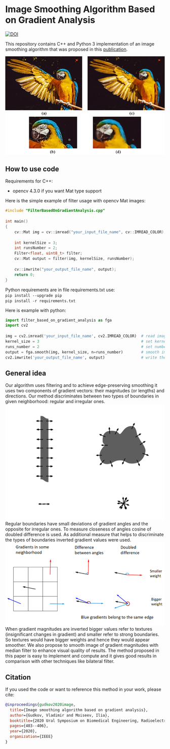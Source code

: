 # Image Smoothing Algorithm Based on Gradient Analysis

[![DOI](https://zenodo.org/badge/261705729.svg)](https://zenodo.org/badge/latestdoi/261705729)

This repository contains C++ and Python 3 implementation of an image smoothing algorithm that was proposed in this [publication](https://ieeexplore.ieee.org/document/9117646).  

![example1](/images/example.png)  

## How to use code

Requirements for C++:

- opencv 4.3.0 if you want Mat type support

Here is the simple example of filter usage with opencv Mat images:

```cpp
#include "FilterBasedOnGradientAnalysis.cpp"

int main()
{
    cv::Mat img = cv::imread("your_input_file_name", cv::IMREAD_COLOR);       //read image using opencv from file into Mat type
    
    int kernelSize = 3;                                                       //set kernelSize = 3 for filtering with 3x3 kernel
    int runsNumber = 2;                                                       //set number of runs: parameter n is 1 by default
    Filter<float, uint8_t> filter;                                            //create the instance of filter
    cv::Mat output = filter(img, kernelSize, runsNumber);                   //smooth image
    
    cv::imwrite("your_output_file_name", output);                             //write the result
    return 0;
}
```

Python requirements are in file requirements.txt
use:  
`pip install --upgrade pip`  
`pip install -r requirements.txt`  

Here is example with python:

```python
import filter_based_on_gradient_analysis as fga
import cv2

img = cv2.imread('your_input_file_name', cv2.IMREAD_COLOR)  # read images using opencv from file
kernel_size = 3                                             # set kernel_size = 3 for filtering with 3x3 kernel
runs_number = 2                                             # set number of runs: parameter n is 1 by default
output = fga.smooth(img, kernel_size, n=runs_number)        # smooth image
cv2.imwrite('your_output_file_name', output)                # write the result
```

## General idea

Our algorithm uses filtering and to achieve edge-preserving smoothing it uses two components of gradient vectors: their magnitudes (or lengths) and directions. Our method discriminates between two types of boundaries in given neighborhood: regular and irregular ones.
![boundaries](/images/boundaries.png)  
Regular boundaries have small deviations of gradient angles and the opposite for irregular ones. To measure closeness of angles cosine of doubled difference is used. As additional measure that helps to discriminate the types of boundaries inverted gradient values were used.  
![gradients](/images/gradients.png)  
When gradient magnitudes are inverted bigger values refer to textures (insignificant changes in gradient) and smaller refer to strong boundaries. So textures would have bigger weights and hence they would appear smoother. We also propose to smooth image of gradient magnitudes with median filter to enhance visual quality of results. The method proposed in this paper is easy to implement and compute and it gives good results in comparison with other techniques like bilateral filter.  

## Citation

If you used the code or want to reference this method in your work, please cite:

```bibtex
@inproceedings{gudkov2020image,
  title={Image smoothing algorithm based on gradient analysis},
  author={Gudkov, Vladimir and Moiseev, Ilia},
  booktitle={2020 Ural Symposium on Biomedical Engineering, Radioelectronics and Information Technology (USBEREIT)},
  pages={403--406},
  year={2020},
  organization={IEEE}
}
```
